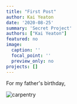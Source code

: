 ```yaml
---
title: "First Post"
author: Kai Yeaton
date: '2020-08-25'
summary: 'Secret Project'
authors: ["Kai Yeaton"]
featured: no
image:
  caption: ''
  focal_point: ''
  preview_only: no
projects: []
---
```



For my father's birthday, 


![carpentry]("img/ricky-kharawala-4dVDBMAho8c-unsplash.jpg")
